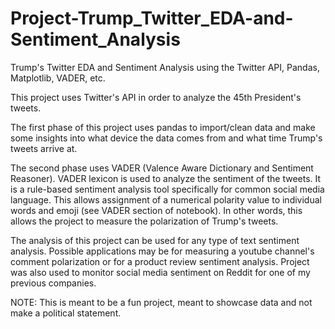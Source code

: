 # Project-Trump_Twitter_EDA-and-Sentiment_Analysis
Trump's Twitter EDA and Sentiment Analysis using the Twitter API, Pandas, Matplotlib, VADER, etc. 


This project uses Twitter's API in order to analyze the 45th President's tweets.

The first phase of this project uses pandas to import/clean data and make some insights into what device the data comes from and what time Trump's tweets arrive at.

The second phase uses VADER (Valence Aware Dictionary and Sentiment Reasoner). VADER lexicon is used to analyze the sentiment of the tweets. It is a rule-based sentiment analysis tool specifically for common social media language. This allows assignment of a numerical polarity value to individual words and emoji (see VADER section of notebook). In other words, this allows the project to measure the polarization of Trump's tweets.

The analysis of this project can be used for any type of text sentiment analysis. Possible applications may be for measuring a youtube channel's comment polarization or for a product review sentiment analysis. Project was also used to monitor social media sentiment on Reddit for one of my previous companies. 

NOTE: This is meant to be a fun project, meant to showcase data and not make a political statement.
